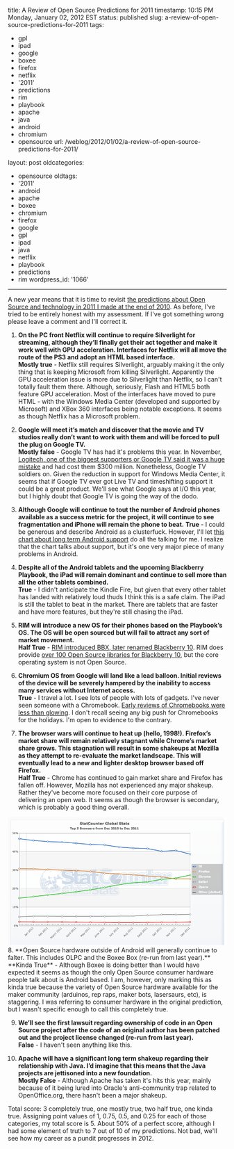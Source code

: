 title: A Review of Open Source Predictions for 2011
timestamp: 10:15 PM Monday, January 02, 2012 EST
status: published
slug: a-review-of-open-source-predictions-for-2011
tags:
- gpl
- ipad
- google
- boxee
- firefox
- netflix
- '2011'
- predictions
- rim
- playbook
- apache
- java
- android
- chromium
- opensource
url: /weblog/2012/01/02/a-review-of-open-source-predictions-for-2011/

layout: post
oldcategories:
- opensource
oldtags:
- '2011'
- android
- apache
- boxee
- chromium
- firefox
- google
- gpl
- ipad
- java
- netflix
- playbook
- predictions
- rim
wordpress_id: '1066'

---

A new year means that it is time to revisit [the predictions about Open Source and technology in 2011 I made at the end of 2010](http://patrick.wagstrom.net/weblog/2010/12/31/open-source-predictions-for-2011/). As before, I've tried to be entirely honest with my assessment. If I've got something wrong please leave a comment and I'll correct it.

1. **On the PC front Netflix will continue to require Silverlight for streaming, although they’ll finally get their act together and make it work well with GPU acceleration. Interfaces for Netflix will all move the route of the PS3 and adopt an HTML based interface.**  
**Mostly true** - Netflix still requires Silverlight, arguably making it the only thing that is keeping Microsoft from killing Silverlight. Apparently the GPU acceleration issue is more due to Silverlight than Netflix, so I can't totally fault them there. Although, seriously, Flash and HTML5 both feature GPU acceleration. Most of the interfaces have moved to pure HTML - with the Windows Media Center (developed and supported by Microsoft) and XBox 360 interfaces being notable exceptions. It seems as though Netflix has a Microsoft problem.  

2. **Google will meet it’s match and discover that the movie and TV studios really don’t want to work with them and will be forced to pull the plug on Google TV.**  
**Mostly false** - Google TV has had it's problems this year. In November, [Logitech, one of the biggest supporters or Google TV said it was a huge mistake](http://latimesblogs.latimes.com/technology/2011/11/logitech-says-google-tv-was-a-big-mistake.html) and had cost them $300 million. Nonetheless, Google TV soldiers on. Given the reduction in support for Windows Media Center, it seems that if Google TV ever got Live TV and timeshifting support it could be a great product. We'll see what Google says at I/O this year, but I highly doubt that Google TV is going the way of the dodo.  

3. **Although Google will continue to tout the number of Android phones available as a success metric for the project, it will continue to see fragmentation and iPhone will remain the phone to beat.**
**True** - I could be generous and describe Android as a clusterfuck. However, I'll let [this chart about long term Android support](http://theunderstatement.com/post/11982112928/android-orphans-visualizing-a-sad-history-of-support) do all the talking for me. I realize that the chart talks about support, but it's one very major piece of many problems in Android.  

4. **Despite all of the Android tablets and the upcoming Blackberry Playbook, the iPad will remain dominant and continue to sell more than all the other tablets combined.**  
**True** - I didn't anticipate the Kindle Fire, but given that every other tablet has landed with relatively loud thuds I think this is a safe claim. The iPad is still the tablet to beat in the market. There are tablets that are faster and have more features, but they're still chasing the iPad.  

5. **RIM will introduce a new OS for their phones based on the Playbook’s OS. The OS will be open sourced but will fail to attract any sort of market movement.**  
**Half True** - [RIM introduced BBX, later renamed Blackberry 10](http://techland.time.com/2011/12/07/poor-rim-renames-bbx-blackberry-10-due-to-trademark-woes/). RIM does provide [over 100 Open Source libraries for Blackberry 10](http://www.engadget.com/2011/10/18/research-in-motion-announces-bbx-combines-the-best-of-blackber/), but the core operating system is not Open Source.  

6. **Chromium OS from Google will land like a lead balloon. Initial reviews of the device will be severely hampered by the inability to access many services without Internet access.**  
**True** - I travel a lot. I see lots of people with lots of gadgets. I've never seen someone with a Chromebook. [Early reviews of Chromebooks were less than glowing](http://www.engadget.com/2011/06/10/samsung-chromebook-series-5-review/). I don't recall seeing any big push for Chromebooks for the holidays. I'm open to evidence to the contrary.  

7. **The browser wars will continue to heat up (hello, 1998!). Firefox’s market share will remain relatively stagnant while Chrome’s market share grows. This stagnation will result in some shakeups at Mozilla as they attempt to re-evaluate the market landscape. This will eventually lead to a new and lighter desktop browser based off Firefox.**  
**Half True** - Chrome has continued to gain market share and Firefox has fallen off. However, Mozilla has not experienced any major shakeup. Rather they've become more focused on their core purpose of delivering an open web. It seems as though the browser is secondary, which is probably a good thing overall.
<img src="/weblog/media/2012/01/StatCounter-browser-ww-monthly-201012-201112.png">
8. **Open Source hardware outside of Android will generally continue to falter. This includes OLPC and the Boxee Box (re-run from last year).**  
**Kinda True** - Although Boxee is doing better than I would have expected it seems as though the only Open Source consumer hardware people talk about is Android based. I am, however, only marking this as kinda true because the variety of Open Source hardware available for the maker community (arduinos, rep raps, maker bots, lasersaurs, etc), is staggering. I was referring to consumer hardware in the original prediction, but I wasn't specific enough to call this completely true.  

9. **We’ll see the first lawsuit regarding ownership of code in an Open Source project after the code of an original author has been patched out and the project license changed (re-run from last year).**  
**False** - I haven't seen anything like this.  

10. **Apache will have a significant long term shakeup regarding their relationship with Java. I’d imagine that this means that the Java projects are jettisoned into a new foundation.**  
**Mostly False** - Although Apache has taken it's hits this year, mainly because of it being lured into Oracle's anti-community trap related to OpenOffice.org, there hasn't been a major shakeup.  

Total score: 3 completely true, one mostly true, two half true, one kinda true. Assigning point values of 1, 0.75, 0.5, and 0.25 for each of those categories, my total score is 5. About 50% of a perfect score, although I had some element of truth to 7 out of 10 of my predictions. Not bad, we'll see how my career as a pundit progresses in 2012.
